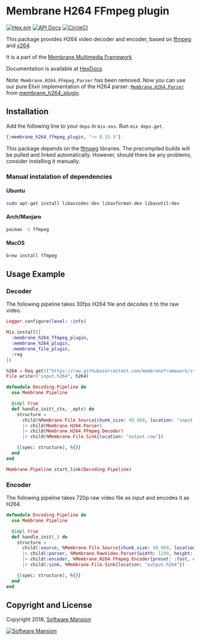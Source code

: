 # Membrane H264 FFmpeg plugin

[![Hex.pm](https://img.shields.io/hexpm/v/membrane_h264_ffmpeg_plugin.svg)](https://hex.pm/packages/membrane_h264_ffmpeg_plugin)
[![API Docs](https://img.shields.io/badge/api-docs-yellow.svg?style=flat)](https://hexdocs.pm/membrane_h264_ffmpeg_plugin/)
[![CircleCI](https://circleci.com/gh/membraneframework/membrane_h264_ffmpeg_plugin.svg?style=svg)](https://circleci.com/gh/membraneframework/membrane_h264_ffmpeg_plugin)

This package provides H264 video decoder and encoder, based on [ffmpeg](https://www.ffmpeg.org)
and [x264](https://www.videolan.org/developers/x264.html).

It is a part of the [Membrane Multimedia Framework](https://membraneframework.org)

Documentation is available at [HexDocs](https://hexdocs.pm/membrane_h264_ffmpeg_plugin/)

Note: `Membrane.H264.FFmpeg.Parser` has been removed. Now you can use our pure Elixir implementation of the H264 parser: [`Membrane.H264.Parser`](https://hexdocs.pm/membrane_h264_plugin/Membrane.H264.Parser.html) from [membrane_h264_plugin](https://github.com/membraneframework/membrane_h264_plugin).

## Installation

Add the following line to your `deps` in `mix.exs`. Run `mix deps.get`.

```elixir
{:membrane_h264_ffmpeg_plugin, "~> 0.31.5"}
```

This package depends on the [ffmpeg](https://www.ffmpeg.org) libraries. The precompiled builds will be pulled and linked automatically. However, should there be any problems, consider installing it manually.

### Manual instalation of dependencies
#### Ubuntu

```bash
sudo apt-get install libavcodec-dev libavformat-dev libavutil-dev
```

#### Arch/Manjaro

```bash
pacman -S ffmpeg
```

#### MacOS

```bash
brew install ffmpeg
```

## Usage Example

### Decoder

The following pipeline takes 30fps H264 file and decodes it to the raw video.

```elixir
Logger.configure(level: :info)

Mix.install([
  :membrane_h264_ffmpeg_plugin,
  :membrane_h264_plugin,
  :membrane_file_plugin,
  :req
])

h264 = Req.get!("https://raw.githubusercontent.com/membraneframework/static/gh-pages/samples/ffmpeg-testsrc.h264").body
File.write!("input.h264", h264)

defmodule Decoding.Pipeline do
  use Membrane.Pipeline

  @impl true
  def handle_init(_ctx, _opts) do
    structure =
      child(%Membrane.File.Source{chunk_size: 40_960, location: "input.h264"})
      |> child(Membrane.H264.Parser)
      |> child(Membrane.H264.FFmpeg.Decoder)
      |> child(%Membrane.File.Sink{location: "output.raw"})

    {[spec: structure], %{}}
  end
end

Membrane.Pipeline.start_link(Decoding.Pipeline)
```

### Encoder

The following pipeline takes 720p raw video file as input and encodes it as H264.

```elixir
defmodule Encoding.Pipeline do
  use Membrane.Pipeline

  @impl true
  def handle_init(_) do
    structure =
      child(:source, %Membrane.File.Source{chunk_size: 40_960, location: "input.raw"})
      |> child(:parser, %Membrane.RawVideo.Parser{width: 1280, height: 720, pixel_format: :I420})
      |> child(:encoder, %Membrane.H264.FFmpeg.Encoder{preset: :fast, crf: 30})
      |> child(:sink, %Membrane.File.Sink{location: "output.h264"})

    {[spec: structure], %{}}
  end
end
```

## Copyright and License

Copyright 2018, [Software Mansion](https://swmansion.com/?utm_source=git&utm_medium=readme&utm_campaign=membrane)

[![Software Mansion](https://logo.swmansion.com/logo?color=white&variant=desktop&width=200&tag=membrane-github)](https://swmansion.com/?utm_source=git&utm_medium=readme&utm_campaign=membrane)
